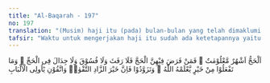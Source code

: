 ```yaml
---
title: "Al-Baqarah - 197"
no: 197
translation: "(Musim) haji itu (pada) bulan-bulan yang telah dimaklumi. Barangsiapa mengerjakan (ibadah) haji dalam (bulan-bulan) itu, maka janganlah dia berkata jorok (rafats), berbuat maksiat dan bertengkar dalam (melakukan ibadah) haji. Segala yang baik yang kamu kerjakan, Allah mengetahuinya. Bawalah bekal, karena sesungguhnya sebaik-baik bekal adalah takwa. Dan bertakwalah kepada-Ku wahai orang-orang yang mempunyai akal sehat!"
tafsir: "Waktu untuk mengerjakan haji itu sudah ada ketetapannya yaitu pada bulan-bulan yang sudah ditentukan dan tidak dibolehkan pada bulan-bulan yang lainnya. Diriwayatkan dari Ibnu 'Abbas dan sudah berlaku di dalam mazhab Abu Hanifah, Syafi'i dan Imam Ahmad, bahwa waktu mengerjakan haji itu ialah pada bulan Syawal, Zulkaidah sampai dengan terbit fajar pada malam 10 Zulhijah. Ketentuan-ketentuan waktu haji ini telah berlaku dari sejak Nabi Ibrahim dan Nabi Ismail. Setelah agama Islam datang ketentuan-ketentuan itu tidak diubah, malahan diteruskan sebagai-mana yang berlaku. Orang-orang yang sedang mengerjakan haji dilarang bersetubuh, mengucapkan kata-kata keji, melanggar larangan-larangan agama, berolok-olok, bermegah-megah, bertengkar, dan bermusuhan.\n\nSemua perhatian ditujukan untuk berbuat kebaikan semata-mata. Hati dan pikiran hanya tercurah kepada ibadah, mencari keridaan Allah dan selalu mengingat-Nya. Apa saja kebaikan yang dikerjakan seorang Muslim yang telah mengerjakan haji, pasti Allah akan mengetahui dan mencatatnya dan akan dibalas-Nya dengan pahala yang berlipat ganda. Agar ibadah haji dapat terlaksana dengan baik dan sempurna maka setiap orang hendaklah membawa bekal yang cukup, lebih-lebih bekal makanan, minuman, pakaian dan lain-lain, yaitu bekal selama perjalanan dan mengerjakan haji di tanah suci dan bekal untuk kembali sampai di tempat masing-masing. Diriwayatkan oleh al-Bukhari, Abu Daud, an-Nasa'i, dan lain-lain dari Ibnu 'Abbas bahwa dia mengatakan, \"Ada di antara penduduk Yaman, bila mereka pergi naik haji tidak membawa bekal yang cukup, mereka cukup bertawakal saja kepada Allah. Setelah mereka sampai di tanah suci, mereka akhirnya meminta-minta karena kehabisan bekal.\" Maka bekal yang paling baik ialah bertakwa, dan hendaklah membawa bekal yang cukup sehingga tidak sampai meminta-minta dan hidup terlunta-lunta.\n\nAllah mengingatkan, agar ibadah haji itu dikerjakan dengan penuh takwa kepada Allah dengan mengerjakan segala yang diperintahkan-Nya dan meninggalkan segala yang dilarang-Nya. Dengan begitu akan dapat dicapai kebahagiaan dan keberuntungan yang penuh dengan rida dan rahmat Ilahi."
---
```


اَلْحَجُّ اَشْهُرٌ مَّعْلُوْمٰتٌ ۚ فَمَنْ فَرَضَ فِيْهِنَّ الْحَجَّ فَلَا رَفَثَ وَلَا فُسُوْقَ وَلَا جِدَالَ فِى الْحَجِّ ۗ وَمَا تَفْعَلُوْا مِنْ خَيْرٍ يَّعْلَمْهُ اللّٰهُ ۗ وَتَزَوَّدُوْا فَاِنَّ خَيْرَ الزَّادِ التَّقْوٰىۖ وَاتَّقُوْنِ يٰٓاُولِى الْاَلْبَابِ
